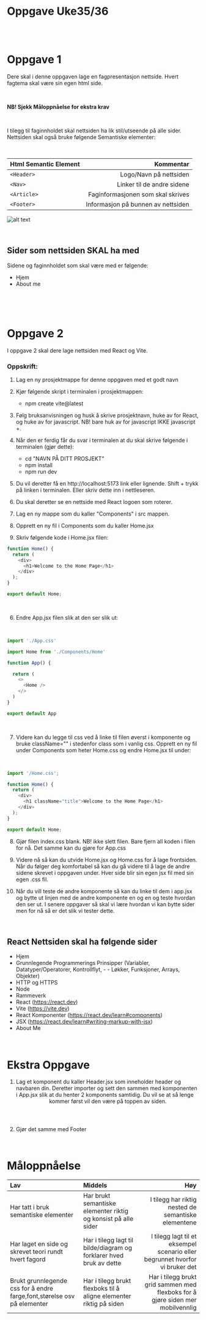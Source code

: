 
# Oppgave Uke35/36

<br>
<br>

# Oppgave 1

Dere skal i denne oppgaven lage en fagpresentasjon nettside.
Hvert fagtema skal være sin egen html side.

<br>

**NB! Sjekk Måloppnåelse for ekstra krav**

<br>


I tilegg til faginnholdet skal nettsiden ha lik stil/utseende på alle sider.
Nettsiden skal også bruke følgende Semantiske elementer:

<br>

|Html Semantic Element|Kommentar|
|:--------------------|--------:|
|`<Header>`|Logo/Navn på nettsiden|
|`<Nav>`|Linker til de andre sidene|
|`<Article>`|Faginformasjonen som skal skrives|
|`<Footer>`|Informasjon på bunnen av nettsiden|


![alt text](image.png)

<br>

## Sider som nettsiden **SKAL** ha med

Sidene og faginnholdet som skal være med er følgende:
- Hjem
- About me


<br>
<br>
<br>

# Oppgave 2

I oppgave 2 skal dere lage nettsiden med React og Vite.


### Oppskrift:
1. Lag en ny prosjektmappe for denne oppgaven med et godt navn

2. Kjør følgende skript i terminalen i prosjektmappen:
    - npm create vite@latest

3. Følg bruksanvisningen og husk å skrive prosjektnavn, huke av for React, og huke av for javascript. NB! bare huk av for javascript IKKE javascript +.

4. Når den er ferdig får du svar i terminalen at du skal skrive følgende i terminalen (gjør dette):
    - cd "NAVN PÅ DITT PROSJEKT"
    - npm install
    - npm run dev

5. Du vil deretter få en http://localhost:5173 link eller lignende. Shift + trykk på linken i terminalen. Eller skriv dette inn i nettleseren.

6. Du skal deretter se en nettside med React logoen som roterer.

4. Lag en ny mappe som du kaller "Components" i src mappen.

5. Opprett en ny fil i Components som du kaller Home.jsx

6. Skriv følgende kode i Home.jsx filen:


```javascript
function Home() {
  return (
    <div>
      <h1>Welcome to the Home Page</h1>
    </div>
  );
}

export default Home;
```
<br>

6. Endre App.jsx filen slik at den ser slik ut:

<br>

```javascript
import './App.css'

import Home from './Components/Home'

function App() {

  return (
    <>
      <Home />
    </>
  )
}

export default App
```
<br>

7. Videre kan du legge til css ved å linke til filen øverst i komponente og bruke className="" i stedenfor class som i vanlig css. Opprett en ny fil under Components som heter Home.css og endre Home.jsx til under:

<br>

```javascript
import '/Home.css';

function Home() {
  return (
    <div>
      <h1 className="title">Welcome to the Home Page</h1>
    </div>
  );
}

export default Home;
```

8. Gjør filen index.css blank. NB! ikke slett filen. Bare fjern all koden i filen for nå. Det samme kan du gjøre for App.css

9. Videre nå så kan du utvide Home.jsx og Home.css for å lage frontsiden. Når du følger deg komfortabel så kan du gå videre til å lage de andre sidene skrevet i oppgaven under. Hver side blir sin egen jsx fil med sin egen .css fil.

10. Når du vill teste de andre komponente så kan du linke til dem i app.jsx og bytte ut <Home /> linjen med de andre komponente en og en og teste hvordan den ser ut. I senere oppgaver så skal vi lære hvordan vi kan bytte sider men for nå så er det slik vi tester dette.

<br>

## React Nettsiden skal ha følgende sider
- Hjem
- Grunnlegende Programmerings Prinsipper (Variabler, Datatyper/Operatorer, Kontrollflyt, - - Løkker, Funksjoner, Arrays, Objekter)
- HTTP og HTTPS
- Node
- Rammeverk
- React (https://react.dev)
- Vite (https://vite.dev)
- React Komponenter (https://react.dev/learn#components)
- JSX (https://react.dev/learn#writing-markup-with-jsx)
- About Me


<br>

# Ekstra Oppgave

1. Lag et komponent du kaller Header.jsx som inneholder header og navbaren din. Deretter importer og sett den sammen med komponenten i App.jsx slik at du henter 2 komponents samtidig. Du vil se at så lenge <Header /> kommer først vil den være på toppen av siden.
2. Gjør det samme med Footer

<br>

# Måloppnåelse


|Lav|Middels|Høy|
|:--|:------|--:|
|Har tatt i bruk semantiske elementer|Har brukt semantiske elementer riktig og konsist på alle sider|I tilegg har riktig nested de semantiske elementene|
|Har laget en side og skrevet teori rundt hvert fagord|Har i tilegg lagt til bilde/diagram og forklarer hved bruk av dette| I tilegg lagt til et eksempel scenario eller begrunnet hvorfor vi bruker det|
|Brukt grunnlegende css for å endre farge,font,størelse osv på elementer|Har i tilegg brukt flexboks til å aligne elementer riktig på siden| Har i tilegg brukt grid sammen med flexboks for å gjøre siden mer mobilvennlig|


